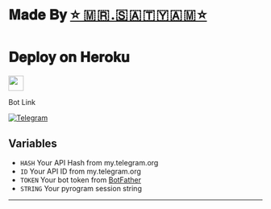 #
# 𝐌𝐚𝐝𝐞 𝐁𝐲 [⭐ 🇲 🇷 .🇸 🇦 🇹 🇾 🇦 🇲 ⭐](tg://openmessage?user_id=6090912349) 

 
# 𝐃𝐞𝐩𝐥𝐨𝐲 𝐨𝐧 𝐇𝐞𝐫𝐨𝐤𝐮


<a href="https://dashboard.heroku.com/new?template=https://github.com/sumit10869/Save-bot-2.0">
     <img height="30px" src="https://img.shields.io/badge/Deploy%20To%20Heroku-blueviolet?style=for-the-badge&logo=heroku">
  </a>

Bot Link

[![Telegram](https://img.shields.io/badge/Telegram-2CA5E0?style=for-the-badge&logo=telegram&logoColor=white)](https://t.me/MavisaverBot)

## Variables

- `HASH` Your API Hash from my.telegram.org
- `ID` Your API ID from my.telegram.org
- `TOKEN` Your bot token from [BotFather](https://telegram.me/BotFather)
- `STRING` Your pyrogram session string
---
